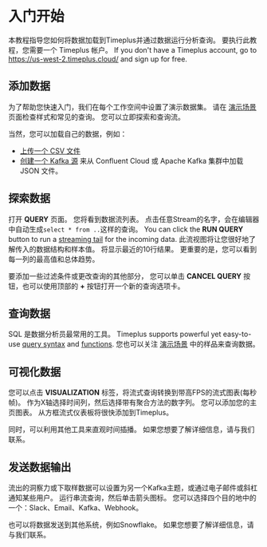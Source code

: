 # 入门开始

本教程指导您如何将数据加载到Timeplus并通过数据运行分析查询。 要执行此教程，您需要一个 Timeplus 帐户。 If you don't have a Timeplus account, go to https://us-west-2.timeplus.cloud/ and sign up for free.

## 添加数据

为了帮助您快速入门，我们在每个工作空间中设置了演示数据集。 请在 [演示场景](/usecases) 页面检查样式和常见的查询。 您可以立即探索和查询流。

当然，您可以加载自己的数据，例如：

* [上传一个 CSV 文件](/ingestion#streamgen)
* [创建一个 Kafka 源](/ingestion#kafka) 来从 Confluent Cloud 或 Apache Kafka 集群中加载 JSON 文件。

## 探索数据

打开 **QUERY** 页面。 您将看到数据流列表。 点击任意Stream的名字，会在编辑器中自动生成`select * from ..`这样的查询。 You can click the **RUN QUERY** button to run a [streaming tail](/query-syntax#streaming-tailing) for the incoming data. 此流视图将让您很好地了解传入的数据结构和样本值。 将显示最近的10行结果。 更重要的是，您可以看到每一列的最高值和总体趋势。

要添加一些过滤条件或更改查询的其他部分， 您可以单击 **CANCEL QUERY** 按钮，也可以使用顶部的 **+** 按钮打开一个新的查询选项卡。

## 查询数据

SQL 是数据分析员最常用的工具。 Timeplus supports powerful yet easy-to-use [query syntax](/query-syntax) and [functions](/functions). 您也可以关注 [演示场景](/usecases) 中的样品来查询数据。

## 可视化数据

您可以点击 **VISUALIZATION** 标签，将流式查询转换到带高FPS的流式图表(每秒帧)。 作为X轴选择时间列，然后选择带有聚合方法的数字列。 您可以添加您的主页图表。 从方框流式仪表板将很快添加到Timeplus。

同时，可以利用其他工具来直观时间插播。 如果您想要了解详细信息，请与我们联系。

## 发送数据输出

流出的洞察力或下取样数据可以设置为另一个Kafka主题，或通过电子邮件或斜杠通知某些用户。 运行串流查询，然后单击箭头图标。 您可以选择四个目的地中的一个：Slack、Email、Kafka、Webhook。

也可以将数据发送到其他系统，例如Snowflake。 如果您想要了解详细信息，请与我们联系。
